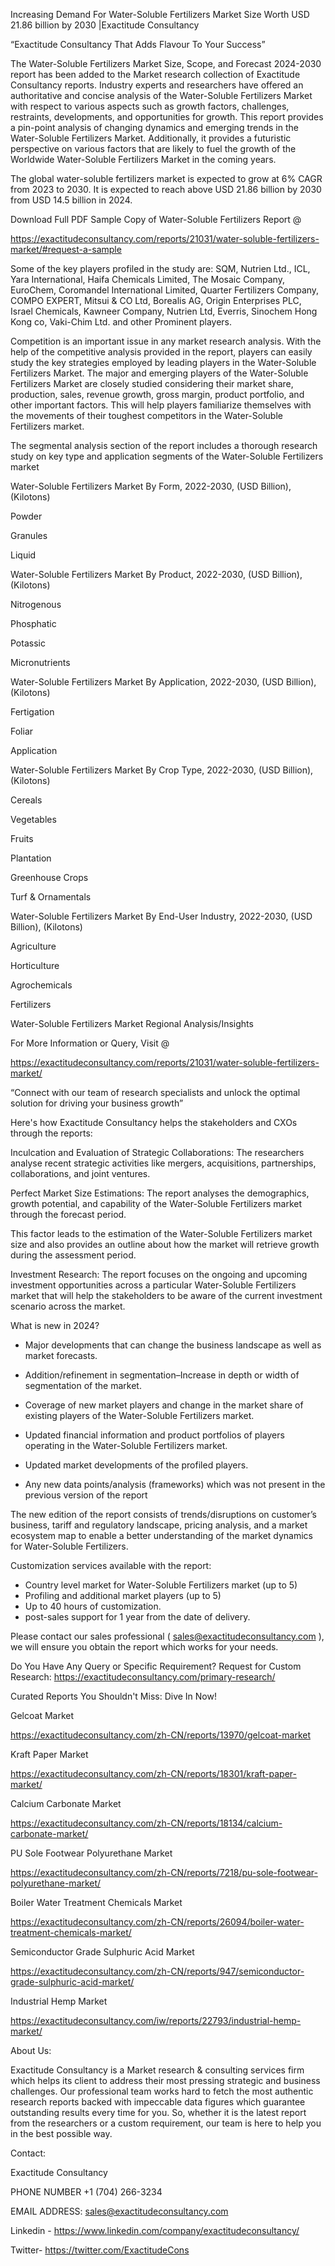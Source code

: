 Increasing Demand For Water-Soluble Fertilizers Market Size Worth USD 21.86 billion by 2030 |Exactitude Consultancy

“Exactitude Consultancy That Adds Flavour To Your Success”

The Water-Soluble Fertilizers Market Size, Scope, and Forecast 2024-2030 report has been added to the Market research collection of Exactitude Consultancy reports. Industry experts and researchers have offered an authoritative and concise analysis of the Water-Soluble Fertilizers Market with respect to various aspects such as growth factors, challenges, restraints, developments, and opportunities for growth. This report provides a pin-point analysis of changing dynamics and emerging trends in the Water-Soluble Fertilizers Market. Additionally, it provides a futuristic perspective on various factors that are likely to fuel the growth of the Worldwide Water-Soluble Fertilizers Market in the coming years.

The global water-soluble fertilizers market is expected to grow at 6% CAGR from 2023 to 2030. It is expected to reach above USD 21.86 billion by 2030 from USD 14.5 billion in 2024.

Download Full PDF Sample Copy of Water-Soluble Fertilizers Report @

https://exactitudeconsultancy.com/reports/21031/water-soluble-fertilizers-market/#request-a-sample

Some of the key players profiled in the study are: SQM, Nutrien Ltd., ICL, Yara International, Haifa Chemicals Limited, The Mosaic Company, EuroChem, Coromandel International Limited, Quarter Fertilizers Company, COMPO EXPERT, Mitsui & CO Ltd, Borealis AG, Origin Enterprises PLC, Israel Chemicals, Kawneer Company, Nutrien Ltd, Everris, Sinochem Hong Kong co, Vaki-Chim Ltd. and other Prominent players.

Competition is an important issue in any market research analysis. With the help of the competitive analysis provided in the report, players can easily study the key strategies employed by leading players in the Water-Soluble Fertilizers Market. The major and emerging players of the Water-Soluble Fertilizers Market are closely studied considering their market share, production, sales, revenue growth, gross margin, product portfolio, and other important factors. This will help players familiarize themselves with the movements of their toughest competitors in the Water-Soluble Fertilizers market.

The segmental analysis section of the report includes a thorough research study on key type and application segments of the Water-Soluble Fertilizers market

Water-Soluble Fertilizers Market By Form, 2022-2030, (USD Billion), (Kilotons)

Powder

Granules

Liquid

Water-Soluble Fertilizers Market By Product, 2022-2030, (USD Billion), (Kilotons)

Nitrogenous

Phosphatic

Potassic

Micronutrients

Water-Soluble Fertilizers Market By Application, 2022-2030, (USD Billion), (Kilotons)

Fertigation

Foliar

Application

Water-Soluble Fertilizers Market By Crop Type, 2022-2030, (USD Billion), (Kilotons)

Cereals

Vegetables

Fruits

Plantation

Greenhouse Crops

Turf & Ornamentals

Water-Soluble Fertilizers Market By End-User Industry, 2022-2030, (USD Billion), (Kilotons)

Agriculture

Horticulture

Agrochemicals

Fertilizers

Water-Soluble Fertilizers Market Regional Analysis/Insights

For More Information or Query, Visit @

https://exactitudeconsultancy.com/reports/21031/water-soluble-fertilizers-market/

“Connect with our team of research specialists and unlock the optimal solution for driving your business growth”

Here's how Exactitude Consultancy helps the stakeholders and CXOs through the reports:

Inculcation and Evaluation of Strategic Collaborations: The researchers analyse recent strategic activities like mergers, acquisitions, partnerships, collaborations, and joint ventures.

Perfect Market Size Estimations: The report analyses the demographics, growth potential, and capability of the Water-Soluble Fertilizers market through the forecast period.

This factor leads to the estimation of the Water-Soluble Fertilizers market size and also provides an outline about how the market will retrieve growth during the assessment period.

Investment Research: The report focuses on the ongoing and upcoming investment opportunities across a particular Water-Soluble Fertilizers market that will help the stakeholders to be aware of the current investment scenario across the market.

What is new in 2024?

- Major developments that can change the business landscape as well as market forecasts.

- Addition/refinement in segmentation–Increase in depth or width of segmentation of the market.

- Coverage of new market players and change in the market share of existing players of the Water-Soluble Fertilizers market.

- Updated financial information and product portfolios of players operating in the Water-Soluble Fertilizers  market.

- Updated market developments of the profiled players.

- Any new data points/analysis (frameworks) which was not present in the previous version of the report

The new edition of the report consists of trends/disruptions on customer’s business, tariff and regulatory landscape, pricing analysis, and a market ecosystem map to enable a better understanding of the market dynamics for Water-Soluble Fertilizers.

Customization services available with the report:

- Country level market for Water-Soluble Fertilizers market (up to 5)
- Profiling and additional market players (up to 5)
- Up to 40 hours of customization.
- post-sales support for 1 year from the date of delivery.

Please contact our sales professional ( sales@exactitudeconsultancy.com ),  we will ensure you obtain the report which works for your needs.

Do You Have Any Query or Specific Requirement? Request for Custom Research: https://exactitudeconsultancy.com/primary-research/

Curated Reports You Shouldn't Miss: Dive In Now!

Gelcoat Market

https://exactitudeconsultancy.com/zh-CN/reports/13970/gelcoat-market

Kraft Paper Market

https://exactitudeconsultancy.com/zh-CN/reports/18301/kraft-paper-market/

Calcium Carbonate Market

https://exactitudeconsultancy.com/zh-CN/reports/18134/calcium-carbonate-market/

PU Sole Footwear Polyurethane Market

https://exactitudeconsultancy.com/zh-CN/reports/7218/pu-sole-footwear-polyurethane-market/

Boiler Water Treatment Chemicals Market

https://exactitudeconsultancy.com/zh-CN/reports/26094/boiler-water-treatment-chemicals-market/

Semiconductor Grade Sulphuric Acid Market

https://exactitudeconsultancy.com/zh-CN/reports/947/semiconductor-grade-sulphuric-acid-market/

Industrial Hemp Market

https://exactitudeconsultancy.com/iw/reports/22793/industrial-hemp-market/

About Us:

Exactitude Consultancy is a Market research & consulting services firm which helps its client to address their most pressing strategic and business challenges. Our professional team works hard to fetch the most authentic research reports backed with impeccable data figures which guarantee outstanding results every time for you. So, whether it is the latest report from the researchers or a custom requirement, our team is here to help you in the best possible way.

Contact:

Exactitude Consultancy

PHONE NUMBER +1 (704) 266-3234

EMAIL ADDRESS: sales@exactitudeconsultancy.com

Linkedin - https://www.linkedin.com/company/exactitudeconsultancy/

Twitter- https://twitter.com/ExactitudeCons
